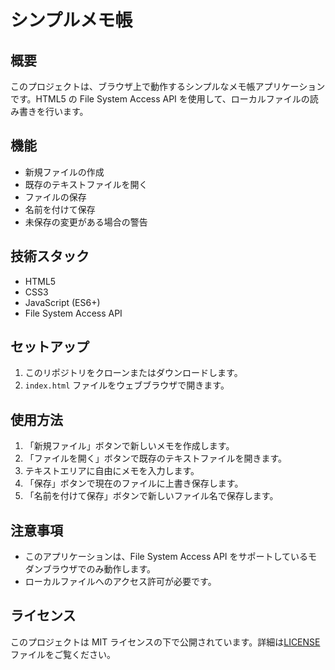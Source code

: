 # シンプルメモ帳

## 概要

このプロジェクトは、ブラウザ上で動作するシンプルなメモ帳アプリケーションです。HTML5 の File System Access API を使用して、ローカルファイルの読み書きを行います。

## 機能

- 新規ファイルの作成
- 既存のテキストファイルを開く
- ファイルの保存
- 名前を付けて保存
- 未保存の変更がある場合の警告

## 技術スタック

- HTML5
- CSS3
- JavaScript (ES6+)
- File System Access API

## セットアップ

1. このリポジトリをクローンまたはダウンロードします。
2. `index.html` ファイルをウェブブラウザで開きます。

## 使用方法

1. 「新規ファイル」ボタンで新しいメモを作成します。
2. 「ファイルを開く」ボタンで既存のテキストファイルを開きます。
3. テキストエリアに自由にメモを入力します。
4. 「保存」ボタンで現在のファイルに上書き保存します。
5. 「名前を付けて保存」ボタンで新しいファイル名で保存します。

## 注意事項

- このアプリケーションは、File System Access API をサポートしているモダンブラウザでのみ動作します。
- ローカルファイルへのアクセス許可が必要です。

## ライセンス

このプロジェクトは MIT ライセンスの下で公開されています。詳細は[LICENSE](LICENSE)ファイルをご覧ください。
